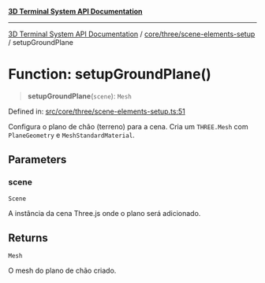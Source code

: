 [**3D Terminal System API Documentation**](../../../../README.md)

***

[3D Terminal System API Documentation](../../../../README.md) / [core/three/scene-elements-setup](../README.md) / setupGroundPlane

# Function: setupGroundPlane()

> **setupGroundPlane**(`scene`): `Mesh`

Defined in: [src/core/three/scene-elements-setup.ts:51](https://github.com/Dicommunitas/ThreeJS_Terminal_3D2/blob/97ab9f0ae2e42171aa40996aacad796786af9976/src/core/three/scene-elements-setup.ts#L51)

Configura o plano de chão (terreno) para a cena.
Cria um `THREE.Mesh` com `PlaneGeometry` e `MeshStandardMaterial`.

## Parameters

### scene

`Scene`

A instância da cena Three.js onde o plano será adicionado.

## Returns

`Mesh`

O mesh do plano de chão criado.
